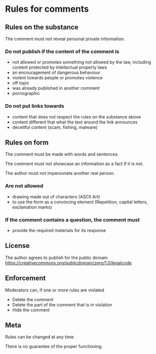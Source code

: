 # Rules for comments

## Rules on the substance

The comment must not reveal personal private information.

### Do not publish if the content of the comment is


 * not allowed or promotes something not allowed by the law, including content protected by intellectual property laws
 * an encouragement of dangerous behaviour
 * violent towards people or promotes violence
 * off topic
 * was already published in another comment
 * pornographic

### Do not put links towards

 * content that does not respect the rules on the substance above
 * content different that what the text around the link announces
 * deceitful content (scam, fishing, malware)

## Rules on form

The comment must be made with words and sentences.

The comment must not showcase an information as a fact if it is not.

The author must not impersonate another real person.

### Are not allowed

 * drawing made out of characters (ASCII Art)
 * to use the form as a convincing element (Repetition, capital letters, exclamation marks)

### If the comment contains a question, the comment must

 * provide the required materials for its response

## License

The author agrees to publish for the public domain https://creativecommons.org/publicdomain/zero/1.0/legalcode


## Enforcement

Moderators can, if one or more rules are violated

 * Delete the comment
 * Delete the part of the comment that is in violation
 * Hide the comment

## Meta

Rules can be changed at any time.

There is no guarantee of the proper functioning.
